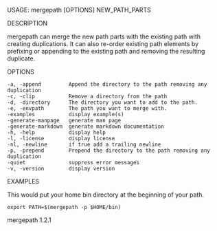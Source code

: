
USAGE: mergepath [OPTIONS] NEW_PATH_PARTS

DESCRIPTION

mergepath can merge the new path parts with the existing path with creating duplications.
It can also re-order existing path elements by prefixing or appending to the existing
path and removing the resulting duplicate.

OPTIONS

    -a, -append         Append the directory to the path removing any duplication
    -c, -clip           Remove a directory from the path
    -d, -directory      The directory you want to add to the path.
    -e, -envpath        The path you want to merge with.
    -examples           display example(s)
    -generate-manpage   generate man page
    -generate-markdown  generate markdown documentation
    -h, -help           display help
    -l, -license        display license
    -nl, -newline       if true add a trailing newline
    -p, -prepend        Prepend the directory to the path removing any duplication
    -quiet              suppress error messages
    -v, -version        display version


EXAMPLES

This would put your home bin directory at the beginning of your path.

	export PATH=$(mergepath -p $HOME/bin)

mergepath 1.2.1
